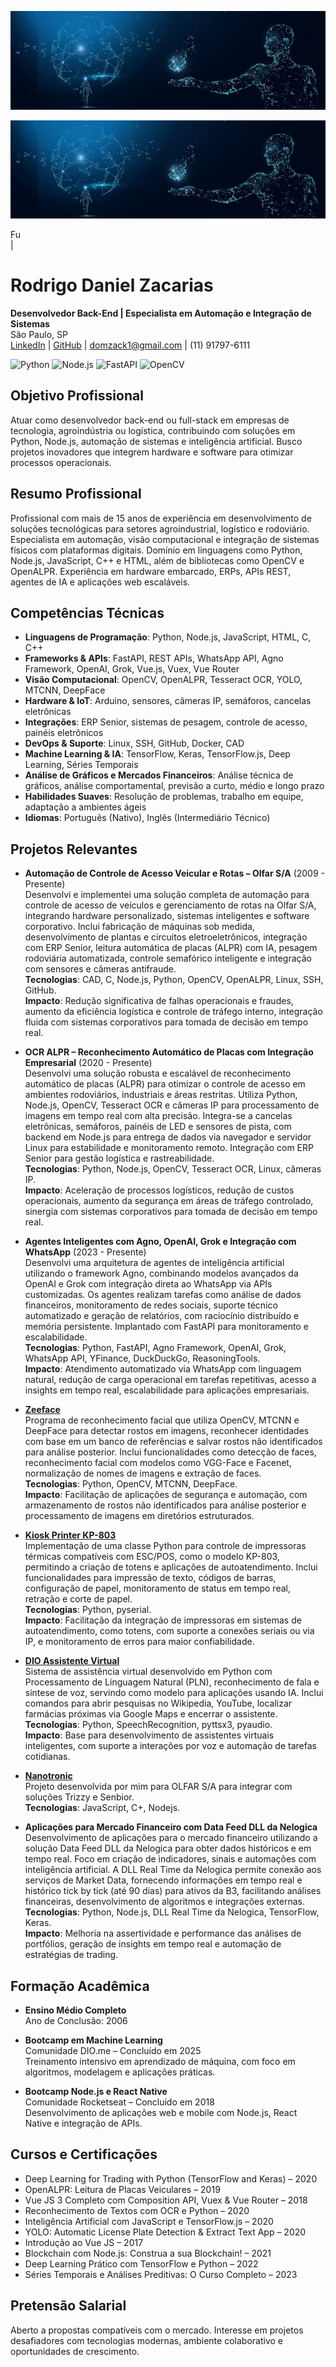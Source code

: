![Banner Rodrigo Zacarias](https://raw.githubusercontent.com/domzack/domzack/main/banner-ia.jpg)


<p align="center">
  <img src="https://raw.githubusercontent.com/domzack/domzack/main/banner-ia.jpg" alt="Banner Rodrigo Zacarias">
  <div class="typed-strings" style="display: none; background-size: cover;">
                                                <p>ser um Agente de IA</p>
                                                <p>identificar e ler placas de veiculos</p>
                                                <p>reconhecer faces por cameras ip</p>
                                                <p>automatizar processos industriais</p>
                                                <p>integrar meu codigo em suas APIs</p>
                                            </div>
                                            <div class="typed" style="background-size: cover;">Fu</div><span
                                                class="typed-cursor">|</span>
</p>

# Rodrigo Daniel Zacarias

**Desenvolvedor Back-End | Especialista em Automação e Integração de Sistemas**  
São Paulo, SP  
[LinkedIn](https://linkedin.com/in/domzack) | [GitHub](https://github.com/domzack) | domzack1@gmail.com | (11) 91797-6111  

![Python](https://img.shields.io/badge/Python-3776AB?style=flat&logo=python) ![Node.js](https://img.shields.io/badge/Node.js-339933?style=flat&logo=node.js) ![FastAPI](https://img.shields.io/badge/FastAPI-009688?style=flat&logo=fastapi) ![OpenCV](https://img.shields.io/badge/OpenCV-5C3EE8?style=flat&logo=opencv)

## Objetivo Profissional

Atuar como desenvolvedor back-end ou full-stack em empresas de tecnologia, agroindústria ou logística, contribuindo com soluções em Python, Node.js, automação de sistemas e inteligência artificial. Busco projetos inovadores que integrem hardware e software para otimizar processos operacionais.

## Resumo Profissional

Profissional com mais de 15 anos de experiência em desenvolvimento de soluções tecnológicas para setores agroindustrial, logístico e rodoviário. Especialista em automação, visão computacional e integração de sistemas físicos com plataformas digitais. Domínio em linguagens como Python, Node.js, JavaScript, C++ e HTML, além de bibliotecas como OpenCV e OpenALPR. Experiência em hardware embarcado, ERPs, APIs REST, agentes de IA e aplicações web escaláveis.

## Competências Técnicas

- **Linguagens de Programação**: Python, Node.js, JavaScript, HTML, C, C++  
- **Frameworks & APIs**: FastAPI, REST APIs, WhatsApp API, Agno Framework, OpenAI, Grok, Vue.js, Vuex, Vue Router  
- **Visão Computacional**: OpenCV, OpenALPR, Tesseract OCR, YOLO, MTCNN, DeepFace  
- **Hardware & IoT**: Arduino, sensores, câmeras IP, semáforos, cancelas eletrônicas  
- **Integrações**: ERP Senior, sistemas de pesagem, controle de acesso, painéis eletrônicos  
- **DevOps & Suporte**: Linux, SSH, GitHub, Docker, CAD  
- **Machine Learning & IA**: TensorFlow, Keras, TensorFlow.js, Deep Learning, Séries Temporais  
- **Análise de Gráficos e Mercados Financeiros**: Análise técnica de gráficos, análise comportamental, previsão a curto, médio e longo prazo  
- **Habilidades Suaves**: Resolução de problemas, trabalho em equipe, adaptação a ambientes ágeis  
- **Idiomas**: Português (Nativo), Inglês (Intermediário Técnico)  

## Projetos Relevantes

- **Automação de Controle de Acesso Veicular e Rotas – Olfar S/A** (2009 - Presente)  
  Desenvolvi e implementei uma solução completa de automação para controle de acesso de veículos e gerenciamento de rotas na Olfar S/A, integrando hardware personalizado, sistemas inteligentes e software corporativo. Inclui fabricação de máquinas sob medida, desenvolvimento de plantas e circuitos eletroeletrônicos, integração com ERP Senior, leitura automática de placas (ALPR) com IA, pesagem rodoviária automatizada, controle semafórico inteligente e integração com sensores e câmeras antifraude.  
  **Tecnologias**: CAD, C, Node.js, Python, OpenCV, OpenALPR, Linux, SSH, GitHub.  
  **Impacto**: Redução significativa de falhas operacionais e fraudes, aumento da eficiência logística e controle de tráfego interno, integração fluida com sistemas corporativos para tomada de decisão em tempo real.  

- **OCR ALPR – Reconhecimento Automático de Placas com Integração Empresarial** (2020 - Presente)  
  Desenvolvi uma solução robusta e escalável de reconhecimento automático de placas (ALPR) para otimizar o controle de acesso em ambientes rodoviários, industriais e áreas restritas. Utiliza Python, Node.js, OpenCV, Tesseract OCR e câmeras IP para processamento de imagens em tempo real com alta precisão. Integra-se a cancelas eletrônicas, semáforos, painéis de LED e sensores de pista, com backend em Node.js para entrega de dados via navegador e servidor Linux para estabilidade e monitoramento remoto. Integração com ERP Senior para gestão logística e rastreabilidade.  
  **Tecnologias**: Python, Node.js, OpenCV, Tesseract OCR, Linux, câmeras IP.  
  **Impacto**: Aceleração de processos logísticos, redução de custos operacionais, aumento da segurança em áreas de tráfego controlado, sinergia com sistemas corporativos para tomada de decisão em tempo real.  

- **Agentes Inteligentes com Agno, OpenAI, Grok e Integração com WhatsApp** (2023 - Presente)  
  Desenvolvi uma arquitetura de agentes de inteligência artificial utilizando o framework Agno, combinando modelos avançados da OpenAI e Grok com integração direta ao WhatsApp via APIs customizadas. Os agentes realizam tarefas como análise de dados financeiros, monitoramento de redes sociais, suporte técnico automatizado e geração de relatórios, com raciocínio distribuído e memória persistente. Implantado com FastAPI para monitoramento e escalabilidade.  
  **Tecnologias**: Python, FastAPI, Agno Framework, OpenAI, Grok, WhatsApp API, YFinance, DuckDuckGo, ReasoningTools.  
  **Impacto**: Atendimento automatizado via WhatsApp com linguagem natural, redução de carga operacional em tarefas repetitivas, acesso a insights em tempo real, escalabilidade para aplicações empresariais.  

- **[Zeeface](https://github.com/domzack/zeeface)**  
  Programa de reconhecimento facial que utiliza OpenCV, MTCNN e DeepFace para detectar rostos em imagens, reconhecer identidades com base em um banco de referências e salvar rostos não identificados para análise posterior. Inclui funcionalidades como detecção de faces, reconhecimento facial com modelos como VGG-Face e Facenet, normalização de nomes de imagens e extração de faces.  
  **Tecnologias**: Python, OpenCV, MTCNN, DeepFace.  
  **Impacto**: Facilitação de aplicações de segurança e automação, com armazenamento de rostos não identificados para análise posterior e processamento de imagens em diretórios estruturados.  

- **[Kiosk Printer KP-803](https://github.com/domzack/kiosk_printer_kp-803)**  
  Implementação de uma classe Python para controle de impressoras térmicas compatíveis com ESC/POS, como o modelo KP-803, permitindo a criação de totens e aplicações de autoatendimento. Inclui funcionalidades para impressão de texto, códigos de barras, configuração de papel, monitoramento de status em tempo real, retração e corte de papel.  
  **Tecnologias**: Python, pyserial.  
  **Impacto**: Facilitação da integração de impressoras em sistemas de autoatendimento, como totens, com suporte a conexões seriais ou via IP, e monitoramento de erros para maior confiabilidade.  

- **[DIO Assistente Virtual](https://github.com/domzack/dio-assistente-virtual)**  
  Sistema de assistência virtual desenvolvido em Python com Processamento de Linguagem Natural (PLN), reconhecimento de fala e síntese de voz, servindo como modelo para aplicações usando IA. Inclui comandos para abrir pesquisas no Wikipedia, YouTube, localizar farmácias próximas via Google Maps e encerrar o assistente.  
  **Tecnologias**: Python, SpeechRecognition, pyttsx3, pyaudio.  
  **Impacto**: Base para desenvolvimento de assistentes virtuais inteligentes, com suporte a interações por voz e automação de tarefas cotidianas.  

- **[Nanotronic](https://github.com/domzack/nanotronic)**  
  Projeto desenvolvida por mim para OLFAR S/A para integrar com soluções Trizzy e Senbior.  
  **Tecnologias**: JavaScript, C+, Nodejs.  

- **Aplicações para Mercado Financeiro com Data Feed DLL da Nelogica**  
  Desenvolvimento de aplicações para o mercado financeiro utilizando a solução Data Feed DLL da Nelogica para obter dados históricos e em tempo real. Foco em criação de indicadores, sinais e automações com inteligência artificial. A DLL Real Time da Nelogica permite conexão aos serviços de Market Data, fornecendo informações em tempo real e histórico tick by tick (até 90 dias) para ativos da B3, facilitando análises financeiras, desenvolvimento de algoritmos e integrações externas.  
  **Tecnologias**: Python, Node.js, DLL Real Time da Nelogica, TensorFlow, Keras.  
  **Impacto**: Melhoria na assertividade e performance das análises de portfólios, geração de insights em tempo real e automação de estratégias de trading.  

## Formação Acadêmica

- **Ensino Médio Completo**  
  Ano de Conclusão: 2006  

- **Bootcamp em Machine Learning**  
  Comunidade DIO.me – Concluído em 2025  
  Treinamento intensivo em aprendizado de máquina, com foco em algoritmos, modelagem e aplicações práticas.  

- **Bootcamp Node.js e React Native**  
  Comunidade Rocketseat – Concluído em 2018  
  Desenvolvimento de aplicações web e mobile com Node.js, React Native e integração de APIs.  

## Cursos e Certificações

- Deep Learning for Trading with Python (TensorFlow and Keras) – 2020  
- OpenALPR: Leitura de Placas Veiculares – 2019  
- Vue JS 3 Completo com Composition API, Vuex & Vue Router – 2018  
- Reconhecimento de Textos com OCR e Python – 2020  
- Inteligência Artificial com JavaScript e TensorFlow.js – 2020  
- YOLO: Automatic License Plate Detection & Extract Text App – 2020  
- Introdução ao Vue JS – 2017  
- Blockchain com Node.js: Construa a sua Blockchain! – 2021  
- Deep Learning Prático com TensorFlow e Python – 2022  
- Séries Temporais e Análises Preditivas: O Curso Completo – 2023  

## Pretensão Salarial

Aberto a propostas compatíveis com o mercado. Interesse em projetos desafiadores com tecnologias modernas, ambiente colaborativo e oportunidades de crescimento.